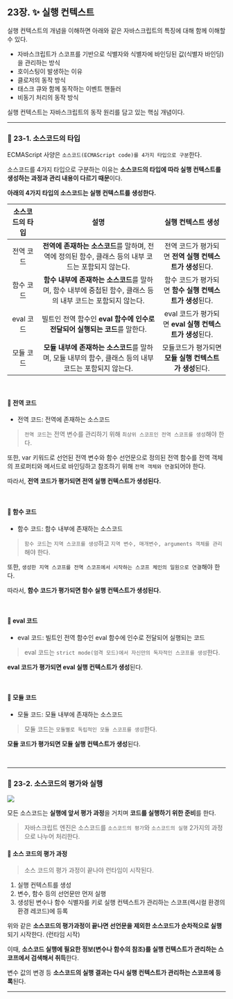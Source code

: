 ## 23장. ✨ 실행 컨텍스트

실행 컨텍스트의 개념을 이해하면 아래와 같은 자바스크립트의 특징에 대해 함께 이해할 수 있다.

- 자바스크립트가 스코프를 기반으로 식별자와 식별자에 바인딩된 값(식별자 바인딩)을 관리하는 방식
- 호이스팅이 발생하는 이유
- 클로저의 동작 방식
- 태스크 큐와 함께 동작하는 이벤트 핸들러
- 비동기 처리의 동작 방식

실행 컨텍스트는 자바스크립트의 동작 원리를 담고 있는 핵심 개념이다.

---

### 📌 23-1. 소스코드의 타입

ECMAScript 사양은 `소스코드(ECMAScript code)를 4가지 타입으로 구분`한다.

소스코드를 4가지 타입으로 구분하는 이유는 **소스코드의 타입에 따라 실행 컨텍스트를 생성하는 과정과 관리 내용이 다르기 때문**이다.

**아래의 4가지 타입의 소스코드는 실행 컨텍스트를 생성한다.**

| 소스코드의 타입 |                                                     설명                                                      |                   실행 컨텍스트 생성                    |
| :-------------: | :-----------------------------------------------------------------------------------------------------------: | :-----------------------------------------------------: |
|    전역 코드    |      **전역에 존재하는 소스코드**를 말하며, 전역에 정의된 함수, 클래스 등의 내부 코드는 포함되지 않는다.      | 전역 코드가 평가되면 **전역 실행 컨텍스트가 생성**된다. |
|    함수 코드    | **함수 내부에 존재하는 소스코드**를 말하며, 함수 내부에 중첩된 함수, 클래스 등의 내부 코드는 포함되지 않는다. | 함수 코드가 평가되면 **함수 실행 컨텍스트가 생성**된다. |
|    eval 코드    |                  빌트인 전역 함수인 **eval 함수에 인수로 전달되어 실행되는 코드**를 말한다.                   | eval 코드가 평가되면 **eval 실행 컨텍스트가 생성**된다. |
|    모듈 코드    |    **모듈 내부에 존재하는 소스코드**를 말하며, 모듈 내부의 함수, 클래스 등의 내부 코드는 포함되지 않는다.     | 모듈코드가 평가되면 **모듈 실행 컨텍스트가 생성**된다.  |

<br>

#### 🔎 전역 코드

- 전역 코드: 전역에 존재하는 소스코드

> `전역 코드`는 전역 변수를 관리하기 위해 `최상위 스코프인 전역 스코프를 생성`해야 한다.

또한, var 키워드로 선언된 전역 변수와 함수 선언문으로 정의된 전역 함수를 전역 객체의 프로퍼티와 메서드로 바인딩하고 참조하기 위해 `전역 객체와 연결`되어야 한다.

따라서, **전역 코드가 평가되면 전역 실행 컨텍스트가 생성된다.**

<br>

#### 🔎 함수 코드

- 함수 코드: 함수 내부에 존재하는 소스코드

> `함수 코드`는 `지역 스코프를 생성`하고 `지역 변수, 매개변수, arguments 객체를 관리`해야 한다.

또한, `생성한 지역 스코프를 전역 스코프에서 시작하는 스코프 체인의 일원으로 연결`해야 한다.

따라서, **함수 코드가 평가되면 함수 실행 컨텍스트가 생성된다.**

<br>

#### 🔎 eval 코드

- eval 코드: 빌트인 전역 함수인 eval 함수에 인수로 전달되어 실행되는 코드

> eval 코드는 `strict mode(엄격 모드)에서 자신만의 독자적인 스코프를 생성`한다.

**eval 코드가 평가되면 eval 실행 컨텍스트가 생성**된다.

<br>

#### 🔎 모듈 코드

- 모듈 코드: 모듈 내부에 존재하는 소스코드

> 모듈 코드는 `모듈별로 독립적인 모듈 스코프를 생성`한다.

**모듈 코드가 평가되면 모듈 실행 컨텍스트가 생성**된다.

<br>

---

### 📌 23-2. 소스코드의 평가와 실행

![](https://velog.velcdn.com/images/ninto_2/post/4d5c661c-df75-46ad-9563-d6b70f8e8469/image.png)

모든 소스코드는 **실행에 앞서 평가 과정**을 거치며 **코드를 실행하기 위한 준비**를 한다.

> 자바스크립트 엔진은 소스코드를 `소스코드의 평가`와 `소스코드의 실행` 2가지의 과정으로 나누어 처리한다.

#### 🔎 소스 코드의 평가 과정

> 소스 코드의 평가 과정이 끝나야 런타임이 시작된다.

1. 실행 컨텍스트를 생성
2. 변수, 함수 등의 선언문만 먼저 실행
3. 생성된 변수나 함수 식별자를 키로 실행 컨텍스트가 관리하는 스코프(렉시컬 환경의 환경 레코드)에 등록

위와 같은 **소스코드의 평가과정이 끝나면 선언문을 제외한 소스코드가 순차적으로 실행**되기 시작한다. (런타임 시작)

이때, **소스코드 실행에 필요한 정보(변수나 함수의 참조)를 실행 컨텍스트가 관리하는 스코프에서 검색해서 취득**한다.

변수 값의 변경 등 **소스코드의 실행 결과는 다시 실행 컨텍스트가 관리하는 스코프에 등록**된다.

---

